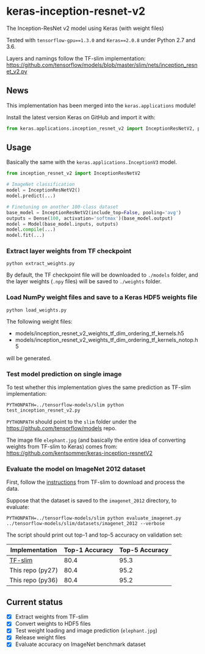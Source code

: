# keras-inception-resnet-v2
The Inception-ResNet v2 model using Keras (with weight files)

Tested with `tensorflow-gpu==1.3.0` and `Keras==2.0.8` under Python 2.7 and 3.6.

Layers and namings follow the TF-slim implementation:
https://github.com/tensorflow/models/blob/master/slim/nets/inception_resnet_v2.py


## News

This implementation has been merged into the `keras.applications` module!

Install the latest version Keras on GitHub and import it with:
```python
from keras.applications.inception_resnet_v2 import InceptionResNetV2, preprocess_input
```


## Usage
Basically the same with the `keras.applications.InceptionV3` model.
```python
from inception_resnet_v2 import InceptionResNetV2

# ImageNet classification
model = InceptionResNetV2()
model.predict(...)

# Finetuning on another 100-class dataset
base_model = InceptionResNetV2(include_top=False, pooling='avg')
outputs = Dense(100, activation='softmax')(base_model.output)
model = Model(base_model.inputs, outputs)
model.compile(...)
model.fit(...)
```


### Extract layer weights from TF checkpoint
```
python extract_weights.py
```
By default, the TF checkpoint file will be downloaded to `./models` folder, and the layer weights (`.npy` files) will be saved to `./weights` folder.


### Load NumPy weight files and save to a Keras HDF5 weights file
```
python load_weights.py
```
The following weight files:
- models/inception_resnet_v2_weights_tf_dim_ordering_tf_kernels.h5
- models/inception_resnet_v2_weights_tf_dim_ordering_tf_kernels_notop.h5

will be generated.


### Test model prediction on single image
To test whether this implementation gives the same prediction as TF-slim implementation:
```
PYTHONPATH=../tensorflow-models/slim python test_inception_resnet_v2.py
```
`PYTHONPATH` should point to the `slim` folder under the https://github.com/tensorflow/models repo.

The image file `elephant.jpg` (and basically the entire idea of converting weights from TF-slim to Keras) comes from:
https://github.com/kentsommer/keras-inception-resnetV2


### Evaluate the model on ImageNet 2012 dataset
First, follow the
[instructions](https://github.com/tensorflow/models/tree/master/slim#an-automated-script-for-processing-imagenet-data)
from TF-slim to download and process the data.

Suppose that the dataset is saved to the `imagenet_2012` directory, to evaluate:
```
PYTHONPATH=../tensorflow-models/slim python evaluate_imagenet.py ../tensorflow-models/slim/datasets/imagenet_2012 --verbose
```

The script should print out top-1 and top-5 accuracy on validation set:

Implementation | Top-1 Accuracy | Top-5 Accuracy
--- | --- | ---
[TF-slim](https://github.com/tensorflow/models/tree/master/slim) | 80.4 | 95.3
This repo (py27) | 80.4 | 95.2
This repo (py36) | 80.4 | 95.2


## Current status
- [X] Extract weights from TF-slim
- [X] Convert weights to HDF5 files
- [X] Test weight loading and image prediction (`elephant.jpg`)
- [X] Release weight files
- [X] Evaluate accuracy on ImageNet benchmark dataset
